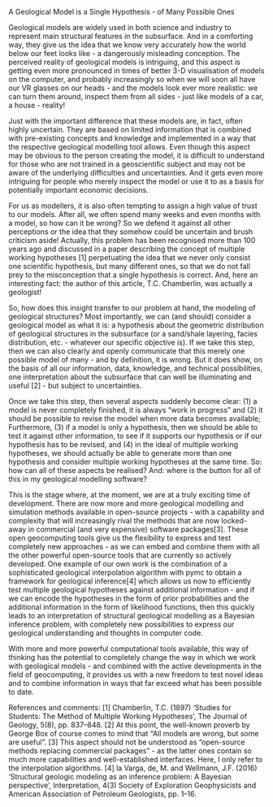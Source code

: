 A Geological Model is a Single Hypothesis - of Many Possible Ones

Geological models are widely used in both science and industry to represent main structural features in the subsurface. And in a comforting way, they give us the idea that we know very accurately how the world below our feet looks like - a dangerously misleading conception. The perceived reality of geological models is intriguing, and this aspect is getting even more pronounced in times of better 3-D visualisation of models on the computer, and probably increasingly so when we will soon all have our VR glasses on our heads - and the models look ever more realistic: we can turn them around, inspect them from all sides - just like models of a car, a house - reality!

Just with the important difference that these models are, in fact, often highly uncertain. They are based on limited information that is combined with pre-existing concepts and knowledge and implemented in a way that the respective geological modelling tool allows. Even though this aspect may be obvious to the person creating the model, it is difficult to understand for those who are not trained in a geoscientific subject and may not be aware of the underlying difficulties and uncertainties. And it gets even more intriguing for people who merely inspect the model or use it to as a basis for potentially important economic decisions. 

For us as modellers, it is also often tempting to assign a high value of trust to our models. After all, we often spend many weeks and even months with a model, so how can it be wrong? So we defend it against all other perceptions or the idea that they somehow could be uncertain and brush criticism aside! Actually, this problem has been recognised more than 100 years ago and discussed in a paper describing the concept of multiple working hypotheses [1] perpetuating the idea that we never only consist one scientific hypothesis, but many different ones, so that we do not fall prey to the misconception that a single hypothesis is correct. And, here an interesting fact: the author of this article, T.C. Chamberlin, was actually a geologist! 

So, how does this insight transfer to our problem at hand, the modeling of geological structures? Most importantly, we can (and should) consider a geological model as what it is: a hypothesis about the geometric distribution of geological structures in the subsurface (or a sand/shale layering, facies distribution, etc. - whatever our specific objective is). If we take this step, then we can also clearly and openly communicate that this merely one possible model of many - and by definition, it is wrong. But it does show, on the basis of all our information, data, knowledge, and technical possibilities, one interpretation about the subsurface that can well be illuminating and useful [2] - but subject to uncertainties.

Once we take this step, then several aspects suddenly become clear: (1) a model is never completely finished, it is always “work in progress” and (2) it should be possible to revise the model when more data becomes available; Furthermore, (3) if a model is only a hypothesis, then we should be able to test it against other information, to see if it supports our hypothesis or if our hypothesis has to be revised, and (4) in the ideal of multiple working hypotheses, we should actually be able to generate more than one hypothesis and consider multiple working hypotheses at the same time. So: how can all of these aspects be realised? And: where is the button for all of this in my geological modelling software?

This is the stage where, at the moment, we are at a truly exciting time of development. There are now more and more geological modelling and simulation methods available in open-source projects - with a capability and complexity that will increasingly rival the methods that are now locked-away in commercial (and very expensive) software packages[3]. These open geocomputing tools give us the flexibility to express and test completely new approaches - as we can embed and combine them with all the other powerful open-source tools that are currently so actively developed. One example of our own work is the combination of a sophisticated geological interpolation algorithm with pymc to obtain a framework for geological inference[4] which allows us now to efficiently test multiple geological hypotheses against additional information - and if we can encode the hypotheses in the form of prior probabilities and the additional information in the form of likelihood functions, then this quickly leads to an interpretation of structural geological modelling as a Bayesian inference problem, with completely new possibilities to express our geological understanding and thoughts in computer code.

With more and more powerful computational tools available, this way of thinking has the potential to completely change the way in which we work with geological models - and combined with the active developments in the field of geocomputing, it provides us with a new freedom to test novel ideas and to combine information in ways that far exceed what has been possible to date.

References and comments:
[1] Chamberlin, T.C. (1897) ‘Studies for Students: The Method of Multiple Working Hypotheses’, The Journal of Geology, 5(8), pp. 837–848.
[2] At this point, the well-known proverb by George Box of course comes to mind that “All models are wrong, but some are useful”.
[3] This aspect should not be understood as “open-source methods replacing commercial packages” - as the latter ones contain so much more capabilities and well-established interfaces. Here, I only refer to the interpolation algorithms.
[4] la Varga, de, M. and Wellmann, J.F. (2016) ‘Structural geologic modeling as an inference problem: A Bayesian perspective’, Interpretation, 4(3) Society of Exploration Geophysicists and American Association of Petroleum Geologists, pp. 1–16.

